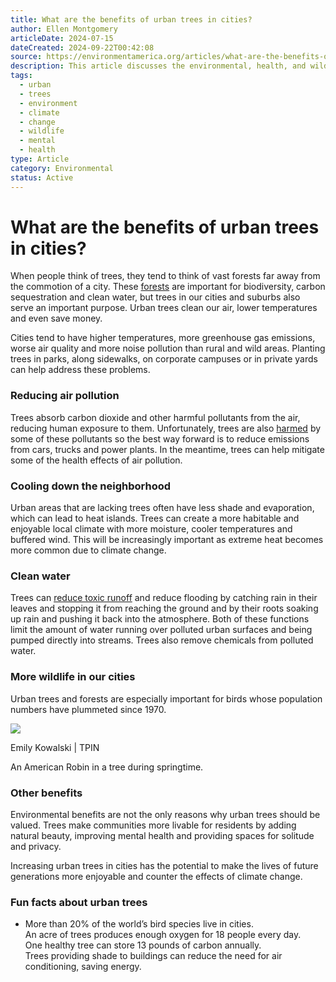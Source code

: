 ```yaml
---
title: What are the benefits of urban trees in cities?
author: Ellen Montgomery
articleDate: 2024-07-15
dateCreated: 2024-09-22T00:42:08
source: https://environmentamerica.org/articles/what-are-the-benefits-of-urban-trees-in-cities/
description: This article discusses the environmental, health, and wildlife benefits of urban trees, emphasizing their role in reducing pollution, cooling urban areas, and supporting biodiversity.
tags:
  - urban
  - trees
  - environment
  - climate
  - change
  - wildlife
  - mental
  - health
type: Article
category: Environmental
status: Active
---
```


# What are the benefits of urban trees in cities?

When people think of trees, they tend to think of vast forests far away from the commotion of a city. These [forests](https://environmentamerica.org/topics/forests/) are important for biodiversity, carbon sequestration and clean water, but trees in our cities and suburbs also serve an important purpose. Urban trees clean our air, lower temperatures and even save money.

Cities tend to have higher temperatures, more greenhouse gas emissions, worse air quality and more noise pollution than rural and wild areas. Planting trees in parks, along sidewalks, on corporate campuses or in private yards can help address these problems.

### Reducing air pollution

Trees absorb carbon dioxide and other harmful pollutants from the air, reducing human exposure to them. Unfortunately, trees are also [harmed](https://www.nps.gov/subjects/air/nature-trees.htm#:~:text=Studies%20have%20found,tree%20growth%20decreased.) by some of these pollutants so the best way forward is to reduce emissions from cars, trucks and power plants. In the meantime, trees can help mitigate some of the health effects of air pollution.

### Cooling down the neighborhood

Urban areas that are lacking trees often have less shade and evaporation, which can lead to heat islands. Trees can create a more habitable and enjoyable local climate with more moisture, cooler temperatures and buffered wind. This will be increasingly important as extreme heat becomes more common due to climate change.

### Clean water

Trees can [reduce toxic runoff](https://www.epa.gov/heatislands/using-trees-and-vegetation-reduce-heat-islands#:~:text=Enhanced%20stormwater%20management%20and%20water%20quality%3A%C2%A0Vegetation%20reduces%20runoff%20and%20improves%20water%20quality%20by%20absorbing%20and%20filtering%20rainwater.) and reduce flooding by catching rain in their leaves and stopping it from reaching the ground and by their roots soaking up rain and pushing it back into the atmosphere. Both of these functions limit the amount of water running over polluted urban surfaces and being pumped directly into streams. Trees also remove chemicals from polluted water.

### More wildlife in our cities

Urban trees and forests are especially important for birds whose population numbers have plummeted since 1970.

![](https://publicinterestnetwork.org/wp-content/uploads/2023/10/IL-robin-via-staff.png)

Emily Kowalski | TPIN

An American Robin in a tree during springtime.

### Other benefits

Environmental benefits are not the only reasons why urban trees should be valued. Trees make communities more livable for residents by adding natural beauty, improving mental health and providing spaces for solitude and privacy.

Increasing urban trees in cities has the potential to make the lives of future generations more enjoyable and counter the effects of climate change.

### Fun facts about urban trees

-   More than 20% of the world’s bird species live in cities.  
    An acre of trees produces enough oxygen for 18 people every day.  
    One healthy tree can store 13 pounds of carbon annually.  
    Trees providing shade to buildings can reduce the need for air conditioning, saving energy.
